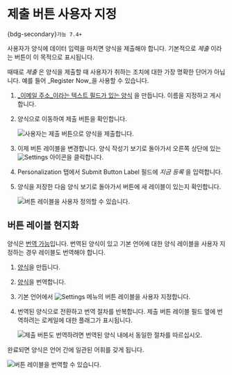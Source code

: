 # 제출 버튼 사용자 지정

{bdg-secondary}`가능 7.4+`

사용자가 양식에 데이터 입력을 마치면 양식을 제출해야 합니다. 기본적으로 _제출_ 이라는 버튼이 이 목적으로 표시됩니다.

때때로 _제출_ 은 양식을 제출할 때 사용자가 취하는 조치에 대한 가장 명확한 단어가 아닙니다. 예를 들어 _Register Now_을 사용할 수 있습니다.

1. [ _이메일 주소_이라는 텍스트 필드가 있는 양식](./creating-forms.md) 을 만듭니다. 이름을 지정하고 게시합니다.

1. 양식으로 이동하여 제출 버튼을 확인합니다.

   ![사용자는 제출 버튼으로 양식을 제출합니다.](./customizing-the-submit-button/images/02.png)

1. 이제 버튼 레이블을 변경합니다. 양식 작성기 보기로 돌아가서 오른쪽 상단에 있는 ![Settings](../../../images/icon-settings.png) 아이콘을 클릭합니다.

1. Personalization 탭에서 Submit Button Label 필드에 _지금 등록_ 을 입력합니다.

1. 양식을 저장한 다음 양식 보기로 돌아가서 버튼에 새 레이블이 있는지 확인합니다.

   ![버튼 레이블을 사용자 정의할 수 있습니다.](./customizing-the-submit-button/images/01.png)

## 버튼 레이블 현지화

양식은 [번역 가능](./translating-forms.md)입니다. 번역된 양식이 있고 기본 언어에 대한 양식 레이블을 사용자 지정하는 경우 레이블도 번역해야 합니다.

1. [양식](./creating-forms.md)을 만듭니다.
1. [양식](./translating-forms.md)을 번역합니다.
1. 기본 언어에서 ![Settings](../../../images/icon-settings.png) 메뉴의 버튼 레이블을 사용자 지정합니다.
1. 번역된 양식으로 전환하고 번역 절차를 반복합니다. 제출 버튼 레이블 필드 옆에 번역하려는 로케일에 대한 플래그가 표시됩니다.

   ![제출 버튼도 번역하려면 번역된 양식 내에서 동일한 절차를 따르십시오.](./customizing-the-submit-button/images/03.png)

완료되면 양식은 언어 간에 일관된 어휘를 갖게 됩니다.

![버튼 레이블을 번역할 수 있습니다.](./customizing-the-submit-button/images/04.png)


